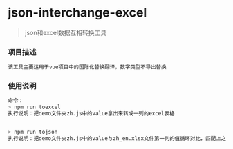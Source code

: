 # json-interchange-excel

> json和excel数据互相转换工具


### 项目描述
 
```  bash
该工具主要运用于vue项目中的国际化替换翻译，数字类型不导出替换
 ```

### 使用说明

``` bash
命令：
> npm run toexcel 
执行说明：把demo文件夹zh.js中的value拿出来转成一列的excel表格


> npm run tojson 
执行说明：把demo文件夹zh.js中的value与zh_en.xlsx文件第一列的值循环对比，匹配上之后替换成对应第二列的数据，然后再导出成js文件

```
